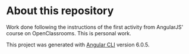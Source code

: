 # About this repository

Work done following the instructions of the first activity from AngularJS' course on OpenClassrooms. This is personal work.

This project was generated with [Angular CLI](https://github.com/angular/angular-cli) version 6.0.5.







